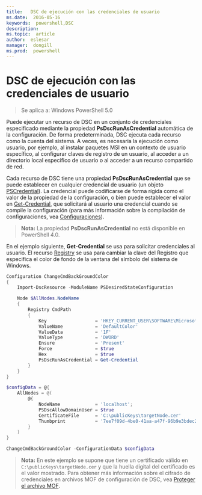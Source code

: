 ```yaml
---
title:   DSC de ejecución con las credenciales de usuario 
ms.date:  2016-05-16
keywords:  powershell,DSC
description:  
ms.topic:  article
author:  eslesar
manager:  dongill
ms.prod:  powershell
---
```


# DSC de ejecución con las credenciales de usuario 

> Se aplica a: Windows PowerShell 5.0

Puede ejecutar un recurso de DSC en un conjunto de credenciales especificado mediante la propiedad **PsDscRunAsCredential** automática de la configuración. 
De forma predeterminada, DSC ejecuta cada recurso como la cuenta del sistema. 
A veces, es necesaria la ejecución como usuario, por ejemplo, al instalar paquetes MSI en un contexto de usuario específico, al configurar claves de registro de un usuario, al acceder a un directorio local específico de usuario o al acceder a un recurso compartido de red.

Cada recurso de DSC tiene una propiedad **PsDscRunAsCredential** que se puede establecer en cualquier credencial de usuario (un objeto [PSCredential](https://msdn.microsoft.com/en-us/library/ms572524(v=VS.85).aspx)).
La credencial puede codificarse de forma rígida como el valor de la propiedad de la configuración, o bien puede establecer el valor en [Get-Credential](https://technet.microsoft.com/en-us/library/hh849815.aspx), que solicitará al usuario una credencial cuando se compile la configuración (para más información sobre la compilación de configuraciones, vea [Configuraciones](configurations.md)).

>**Nota:** La propiedad **PsDscRunAsCredential** no está disponible en PowerShell 4.0.

En el ejemplo siguiente, **Get-Credential** se usa para solicitar credenciales al usuario. 
El recurso [Registry](registryResource.md) se usa para cambiar la clave del Registro que especifica el color de fondo de la ventana del símbolo del sistema de Windows.

```powershell
Configuration ChangeCmdBackGroundColor    
{
    Import-DscResource -ModuleName PSDesiredStateConfiguration

    Node $AllNodes.NodeName
    {
        Registry CmdPath
        {
            Key                  = 'HKEY_CURRENT_USER\SOFTWARE\Microsoft\Command Processor'
            ValueName            = 'DefaultColor'
            ValueData            = '1F'
            ValueType            = 'DWORD'
            Ensure               = 'Present'
            Force                = $true
            Hex                  = $true
            PsDscRunAsCredential = Get-Credential
        }
    }                   
}

$configData = @{
    AllNodes = @(
        @{
            NodeName             = 'localhost';
            PSDscAllowDomainUser = $true
            CertificateFile      = 'C:\publicKeys\targetNode.cer'
            Thumbprint           = '7ee7f09d-4be0-41aa-a47f-96b9e3bdec25'
        }
    )
}

ChangeCmdBackGroundColor -ConfigurationData $configData
```
>**Nota:** En este ejemplo se supone que tiene un certificado válido en `C:\publicKeys\targetNode.cer` y que la huella digital del certificado es el valor mostrado.
>Para obtener más información sobre el cifrado de credenciales en archivos MOF de configuración de DSC, vea [Proteger el archivo MOF](secureMOF.md).



<!--HONumber=May16_HO3-->


